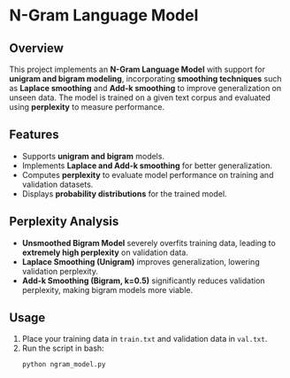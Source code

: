 # **N-Gram Language Model**

## **Overview**
This project implements an **N-Gram Language Model** with support for **unigram and bigram modeling**, incorporating **smoothing techniques** such as **Laplace smoothing** and **Add-k smoothing** to improve generalization on unseen data. The model is trained on a given text corpus and evaluated using **perplexity** to measure performance.

## **Features**
- Supports **unigram and bigram** models.
- Implements **Laplace and Add-k smoothing** for better generalization.
- Computes **perplexity** to evaluate model performance on training and validation datasets.
- Displays **probability distributions** for the trained model.

## **Perplexity Analysis**
- **Unsmoothed Bigram Model** severely overfits training data, leading to **extremely high perplexity** on validation data.
- **Laplace Smoothing (Unigram)** improves generalization, lowering validation perplexity.
- **Add-k Smoothing (Bigram, k=0.5)** significantly reduces validation perplexity, making bigram models more viable.

## **Usage**
1. Place your training data in `train.txt` and validation data in `val.txt`.
2. Run the script in bash:
   ```bash
   python ngram_model.py
